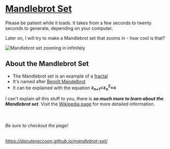# [Mandlebrot Set](https://dacuteraccoon.github.io/mandlebrot-set/)
Please be patient while it loads. It takes from a few seconds to twenty seconds to generate, depending on your computer.

Later on, I will try to make a Mandlebrot set that zooms in - how cool is that?
<!-- https://upload.wikimedia.org/wikipedia/commons/a/a4/Mandelbrot_sequence_new.gif -->
![Mandlebrot set zooming in infinitely](mandlebrot.gif)
## About the Mandlebrot Set
- The Mandlebrot set is an example of a [fractal](https://en.wikipedia.org/wiki/Fractal)
- It's named after [Benoît Mandelbrot](https://en.wikipedia.org/wiki/Benoit_Mandelbrot)
- It can be explained with the equation **z<sub>n+1</sub>=z<sub>n</sub><sup>2</sup>+c**

I can't explain all this stuff to you, there is ***so much more to learn about the Mandlebrot set***. Visit the [Wikipedia page](https://en.wikipedia.org/wiki/Mandelbrot_set) for more detailed information.

<br>

###### Be sure to checkout the page!
###### https://dacuteraccoon.github.io/mandlebrot-set/
